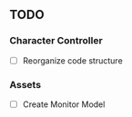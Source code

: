 ## TODO
### Character Controller
- [ ] Reorganize code structure

### Assets
- [ ] Create Monitor Model
